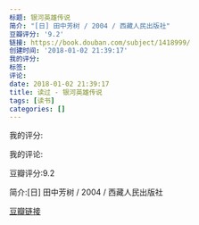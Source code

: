 ```yaml
---
标题: 银河英雄传说
简介: "[日] 田中芳树 / 2004 / 西藏人民出版社"
豆瓣评分: '9.2'
链接: https://book.douban.com/subject/1418999/
创建时间: '2018-01-02 21:39:17'
我的评分:
标签:
评论:
date: 2018-01-02 21:39:17
title: 读过 - 银河英雄传说
tags: [读书]
categories: []
---
```


我的评分:

我的评论:

豆瓣评分:9.2

简介:[日] 田中芳树 / 2004 / 西藏人民出版社

[豆瓣链接](https://book.douban.com/subject/1418999/)

